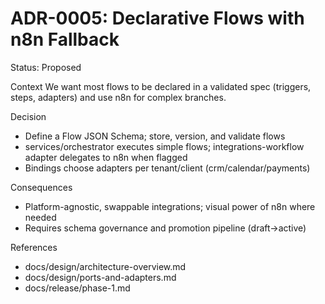 # ADR-0005: Declarative Flows with n8n Fallback

Status: Proposed

Context
We want most flows to be declared in a validated spec (triggers, steps, adapters) and use n8n for complex branches.

Decision
- Define a Flow JSON Schema; store, version, and validate flows
- services/orchestrator executes simple flows; integrations-workflow adapter delegates to n8n when flagged
- Bindings choose adapters per tenant/client (crm/calendar/payments)

Consequences
- Platform-agnostic, swappable integrations; visual power of n8n where needed
- Requires schema governance and promotion pipeline (draft→active)

References
- docs/design/architecture-overview.md
- docs/design/ports-and-adapters.md
- docs/release/phase-1.md